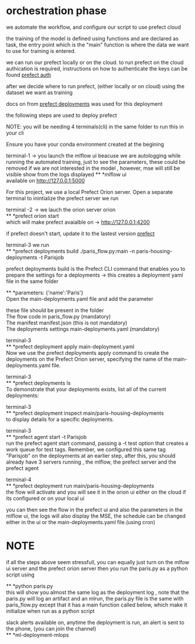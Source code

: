 # orchestration phase
we automate the workflow, and configure our script to use prefect cloud 

the training of the model is defined using functions and are declared as task, the entry point which is the "main" function is where the data we want to use for training is entered.

we can run our prefect locally or on the cloud.  to run prefect on the cloud authication is required,
instructions on how to authenticate the keys can be found  [prefect auth](https://docs.prefect.io/ui/cloud-getting-started/)

after we decide where to run prefect, (either locally or on cloud) using the dataset we want as training

docs on from  [prefect deployments](https://docs.prefect.io/tutorials/deployments/) was used for this deployment

the following steps are used to deploy  prefect 

NOTE: you will be needing 4 terminals(cli) in the same folder to run this in your cli

Ensure you have your conda environment created at the begining

terminal-1 -> you launch the mlflow ui beacuse we are autologging while running the automated training, just to see the parameters, these could be removed if we are not interested in the model , however, mse will still be visible show from the logs displayed 
** *mlflow ui \
available on http://127.0.0.1:5000


For this project, we use a local Prefect Orion server. Open a separate terminal to inintialize the prefect server we run

terminal -2 -> we lauch the orion server orion\
** *prefect orion start\
which will make prefect avaialble on -> http://127.0.0.1:4200

if prefect doesn't start, update it to the lastest version  [prefect](https://pypi.org/project/prefect/)

terminal-3 we run\
** *prefect deployments build ./paris_flow.py:main -n paris-housing-deployments -t Parisjob 

prefect deployments build is the Prefect CLI command that enables you to prepare the settings for a deployments -> this creates a deployment yaml file  in the same folder
     
    
** *parameters: {'name':'Paris'} \
Open the main-deployments.yaml file and add the parameter 


these file should be present in the folder \
The flow code in paris_flow.py (mandatory)\
The manifest manifest.json (this is not mandatory)\
The deployments settings main-deployments.yaml (mandatory)

terminal-3\
** *prefect deployment apply main-deployment.yaml\
Now we use the prefect deployments apply command to create the deployments on the Prefect Orion server, specifying the name of the main-deployments.yaml file.

terminal-3 \
** *prefect deployments ls \
To demonstrate that your deployments exists, list all of the current deployments:

terminal-3 \
** *prefect deployment inspect main/paris-housing-deployments \
to display details for a specific deployments.

terminal-3\
** *prefect agent start -t Parisjob \
run the prefect agent start command, passing a -t test option that creates a work queue for test tags. Remember, we configured this same tag "Parisjob" on the deployments at an earlier step, after this, you should already have 3 servers running , the mlflow, the prefect server and the prefect agent

terminal-4 \
** *prefect deployment run main/paris-housing-deployments\
the flow will activate and you will see it in the orion ui either on the cloud if its configured or on your local ui 

you can then see the flow in the prefect ui and also the parameters in the mlflow ui, the logs will also display the MSE, the schedule can be changed either in the ui or the main-deployments.yaml file.(using cron)


# NOTE
 if all the steps above seem stressfull, you can equally just turn on the mlfow ui server and the prefect orion server then you run the 
 paris.py as a python script using
 
** *python paris.py \
this will show you almost the same log as the deployment log , note that the paris.py will log an artifact and an mlrun, the paris.py file is the same with paris_flow.py except that it has a main function called below, which make it initialize when run as a python script


slack alerts available on, anytime the deployment is run, an alert is sent to the phone, (you can join the channel)        
** *ml-deployment-mlops 
